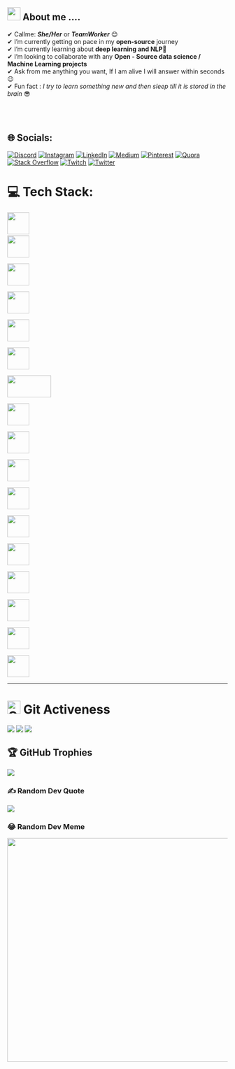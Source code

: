 ## <img src="https://media.giphy.com/media/iY8CRBdQXODJSCERIr/giphy.gif" width="30px">&nbsp;About me ....
✔ Callme: ***She/Her*** or ***TeamWorker*** 😊 <br>
✔ I’m currently getting on pace in my **open-source** journey<br>
✔ I’m currently learning about **deep learning and NLP**🥰<br>
✔ I’m looking to collaborate with any **Open - Source data science / Machine Learning projects**<br>
✔ Ask from me anything you want, If I am alive I will answer within seconds 😉<br>
✔ Fun fact : *I try to learn something new and then sleep till it is stored in the brain* 😎<br><br><br><br>
   


## 🌐 Socials:
[![Discord](https://img.shields.io/badge/Discord-%237289DA.svg?logo=discord&logoColor=white)](https://discord.gg/788366539488886784) [![Instagram](https://img.shields.io/badge/Instagram-%23E4405F.svg?logo=Instagram&logoColor=white)](https://instagram.com/https://www.instagram.com/andro_gari/) [![LinkedIn](https://img.shields.io/badge/LinkedIn-%230077B5.svg?logo=linkedin&logoColor=white)](https://linkedin.com/in/https://www.linkedin.com/in/garimasaroj) [![Medium](https://img.shields.io/badge/Medium-12100E?logo=medium&logoColor=white)](https://medium.com/@https://medium.com/@garimak9) [![Pinterest](https://img.shields.io/badge/Pinterest-%23E60023.svg?logo=Pinterest&logoColor=white)](https://pinterest.com/https://in.pinterest.com/garimak9/) [![Quora](https://img.shields.io/badge/Quora-%23B92B27.svg?logo=Quora&logoColor=white)](https://quora.com/profile/https://www.quora.com/profile/Garima-Saroj-7) [![Stack Overflow](https://img.shields.io/badge/-Stackoverflow-FE7A16?logo=stack-overflow&logoColor=white)](https://stackoverflow.com/users/garima-saroj) [![Twitch](https://img.shields.io/badge/Twitch-%239146FF.svg?logo=Twitch&logoColor=white)](https://twitch.tv/https://www.twitch.tv/settings/profile) [![Twitter](https://img.shields.io/badge/Twitter-%231DA1F2.svg?logo=Twitter&logoColor=white)](https://twitter.com/https://twitter.com/Andro_Gari) 

# 💻 Tech Stack:
  
  <code><img height="50" src="https://github.com/uannabi/-/blob/master/resource/git.svg"></code>
  <code> <img height="50" src="https://github.com/uannabi/-/blob/master/resource/python-icon.svg"> </code>
  <code> <img height="50" src="https://www.vectorlogo.zone/logos/java/java-ar21.svg"> </code>
  <code> <img height="50" src="https://upload.wikimedia.org/wikipedia/commons/7/7e/Spyder_logo.svg"> </code>
  <code> <img height="50" src="https://www.vectorlogo.zone/logos/jupyter/jupyter-ar21.svg"> </code>
  <code> <img height="50" src="https://www.vectorlogo.zone/logos/w3_html5/w3_html5-ar21.svg"> </code>
  <code> <img height="50" src="https://matplotlib.org/2.2.5/_images/sphx_glr_logos2_001.png" width='100'> </code>
  <code> <img height="50" src="https://upload.wikimedia.org/wikipedia/commons/thumb/e/ed/Pandas_logo.svg/768px-Pandas_logo.svg.png"> </code>
  <code> <img height="50" src="https://www.vectorlogo.zone/logos/pocoo_flask/pocoo_flask-ar21.svg"> </code>
  <code> <img height="50" src="https://www.vectorlogo.zone/logos/heroku/heroku-ar21.svg"> </code>
  <code> <img height="50" src="https://www.vectorlogo.zone/logos/numpy/numpy-ar21.svg"> </code>
  <code> <img height="50" src="https://raw.githubusercontent.com/valohai/ml-logos/master/scipy.svg"> </code>
  <code> <img height="50" src="https://www.vectorlogo.zone/logos/reactjs/reactjs-ar21.svg"> </code>
  <code> <img height="50" src="https://www.vectorlogo.zone/logos/javascript/javascript-ar21.svg"> </code>
  <code> <img height="50" src="https://www.vectorlogo.zone/logos/netlifyapp_watercss/netlifyapp_watercss-ar21.svg"> </code>
  <code> <img height="50" src="https://seeklogo.com/images/S/scikit-learn-logo-8766D07E2E-seeklogo.com.png"> </code>
  <code> <img height="50" src="https://www.vectorlogo.zone/logos/tensorflow/tensorflow-ar21.svg"> </code>
  <hr>
  <p align="center">
   

#  <img src="https://media.giphy.com/media/W5eoZHPpUx9sapR0eu/giphy.gif" width="30px" alt="Git"/>&nbsp;Git Activeness
 
![](https://github-readme-stats.vercel.app/api?username=AndroGari&theme=highcontrast&hide_border=false&include_all_commits=true&count_private=true)
![](https://github-readme-streak-stats.herokuapp.com/?user=AndroGari&theme=highcontrast&hide_border=false)
![](https://github-readme-stats.vercel.app/api/top-langs/?username=AndroGari&theme=highcontrast&hide_border=false&include_all_commits=true&count_private=true&layout=compact)



## 🏆 GitHub Trophies
![](https://github-profile-trophy.vercel.app/?username=AndroGari&theme=radical&no-frame=false&no-bg=true&margin-w=4)

### ✍️ Random Dev Quote
![](https://quotes-github-readme.vercel.app/api?type=horizontal&theme=radical)

### 😂 Random Dev Meme
<img src="https://random-memer.herokuapp.com/" width="512px"/>
